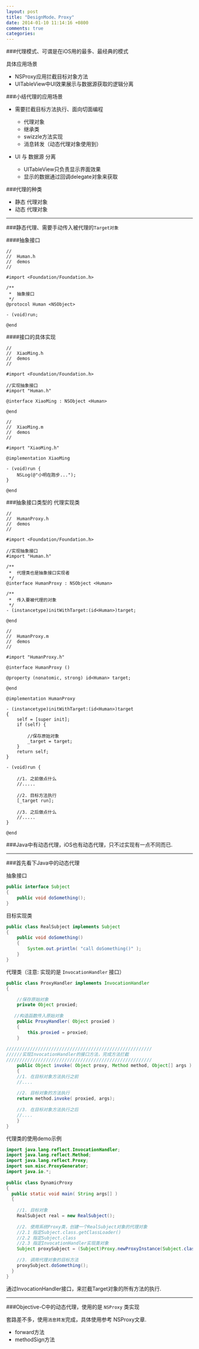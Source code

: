 ```yaml
---
layout: post
title: "DesignMode、Proxy"
date: 2014-01-10 11:14:16 +0800
comments: true
categories: 
---
```



###代理模式、可谓是在iOS用的最多、最经典的模式

具体应用场景

- NSProxy应用拦截目标对象方法
- UITableView中UI效果展示与数据源获取的逻辑分离

###小结代理的应用场景

- 需要拦截目标方法执行、面向切面编程
	- 代理对象
	- 继承类
	- swizzle方法实现
	- 消息转发（动态代理对象使用到）

- UI 与 数据源 分离
	- UITableView只负责显示界面效果
	- 显示的数据通过回调delegate对象来获取

###代理的种类

- 静态 代理对象
- 动态 代理对象

***

###静态代理、需要手动传入被代理的`Target对象`

####抽象接口

```objc
//
//  Human.h
//  demos
//

#import <Foundation/Foundation.h>

/**
 *  抽象接口
 */
@protocol Human <NSObject>

- (void)run;

@end
```

####接口的具体实现

```objc
//
//  XiaoMing.h
//  demos
//

#import <Foundation/Foundation.h>

//实现抽象接口
#import "Human.h"

@interface XiaoMing : NSObject <Human>

@end
```

```objc
//
//  XiaoMing.m
//  demos
//

#import "XiaoMing.h"

@implementation XiaoMing

- (void)run {
    NSLog(@"小明在跑步...");
}

@end
```

###抽象接口类型的 代理实现类

```objc
//
//  HumanProxy.h
//  demos
//

#import <Foundation/Foundation.h>

//实现抽象接口
#import "Human.h"

/**
 *  代理类也是抽象接口实现者
 */
@interface HumanProxy : NSObject <Human>

/**
 *  传入要被代理的对象
 */
- (instancetype)initWithTarget:(id<Human>)target;

@end
```

```objc
//
//  HumanProxy.m
//  demos
//

#import "HumanProxy.h"

@interface HumanProxy ()

@property (nonatomic, strong) id<Human> target;

@end

@implementation HumanProxy

- (instancetype)initWithTarget:(id<Human>)target
{
    self = [super init];
    if (self) {
        
        //保存原始对象
        _target = target;
    }
    return self;
}

- (void)run {
    
    //1. 之前做点什么
    //.....
    
    //2. 目标方法执行
    [_target run];
    
    //3. 之后做点什么
    //.....
}

@end
```

###Java中有动态代理，iOS也有动态代理，只不过实现有一点不同而已.

***

###首先看下Java中的动态代理

抽象接口

```java
public interface Subject   
{   
	public void doSomething();   
} 
```

目标实现类

```java
public class RealSubject implements Subject   
{   
  	public void doSomething()   
	{   
		System.out.println( "call doSomething()" );   
	}   
} 
```

代理类（注意: 实现的是 `InvocationHandler` 接口）

```java
public class ProxyHandler implements InvocationHandler   
{   

	//保存原始对象
	private Object proxied;   
   
   //构造函数传入原始对象  
	public ProxyHandler( Object proxied )   
	{   
   		this.proxied = proxied;   
  	}   
   
///////////////////////////////////////////////////////
//////实现InvocationHandler的接口方法，完成方法拦截
///////////////////////////////////////////////////////
	public Object invoke( Object proxy, Method method, Object[] args ) throws Throwable   
	{   
	//1. 在目标对象方法执行之前
	//....
	
	//2. 目标对象的方法执行
	return method.invoke( proxied, args);  
	    
	//3. 在目标对象方法执行之后
	//....
	}    
} 
```

代理类的使用demo示例

```java
import java.lang.reflect.InvocationHandler;   
import java.lang.reflect.Method;   
import java.lang.reflect.Proxy;   
import sun.misc.ProxyGenerator;   
import java.io.*; 
  
public class DynamicProxy   
{   
  public static void main( String args[] )   
  {   
  
  	//1. 目标对象
    RealSubject real = new RealSubject();   
    
    //2. 使用系统Proxy类，创建一个RealSubject对象的代理对象
    //2.1 指定Subject.class.getClassLoader()
    //2.2 指定Subject.class
    //2.3 指定InvocationHandler实现类对象
    Subject proxySubject = (Subject)Proxy.newProxyInstance(Subject.class.getClassLoader(), new Class[]{Subject.class}, new ProxyHandler(real));
         
    //3. 调用代理对象的目标方法     
    proxySubject.doSomething(); 
  }   
}  
```

通过InvocationHandler接口，来拦截Target对象的所有方法的执行.

***

###Objective-C中的动态代理，使用的是 `NSProxy` 类实现

套路差不多，使用`消息转发`完成，具体使用参考 NSProxy文章.

- forward方法
- methodSign方法